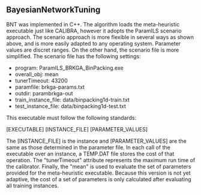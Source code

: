 ## BayesianNetworkTuning

BNT was implemented in C++. The algorithm loads the meta-heuristic executable just like CALIBRA, however it adopts the ParamILS scenario approach. The scenario approach is more flexible in several ways as shown above, and is more easily adapted to any operating system. Parameter values are discret ranges. On the other hand, the scenario file is more simplified. The scenario file has the following settings:

- program: ParamILS_BRKGA_BinPacking.exe
- overall_obj: mean
- tunerTimeout: 43200‬
- paramfile: brkga-params.txt
- outdir: parambrkga-out
- train_instance_file: data/binpacking1d-train.txt
- test_instance_file: data/binpacking1d-test.txt

This executable must follow the following standards:

[EXECUTABLE] [INSTANCE_FILE] [PARAMETER_VALUES]

The [INSTANCE_FILE] is the instance and [PARAMETER_VALUES] are the same as those determined in the parameter file. In each call of the executable over an instance, a TEMP.DAT file stores the cost of that operation. The "tunerTimeout" attribute represents the maximum run time of the calibrator. Finally, the "mean" is used to evaluate the set of parameters provided for the meta-heuristic executable. Because this version is not yet adaptive, the cost of a set of parameters is only calculated after evaluating all training instances.
